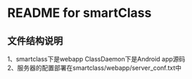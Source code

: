 README for smartClass
=========================
文件结构说明
----------
1、smartclass下是webapp ClassDaemon下是Android app源码<br/>
2、服务器的配置部署在smartclass/webapp/server_conf.txt中<br/>

